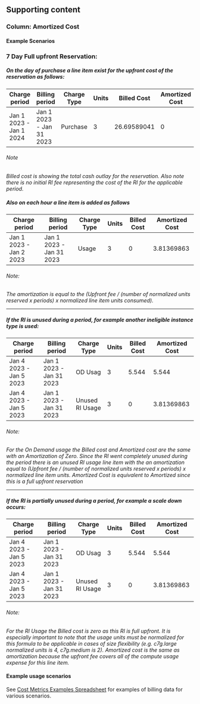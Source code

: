 ## Supporting content

### Column: Amortized Cost

#### Example Scenarios



### 7 Day Full upfront Reservation:

##### On the day of purchase a line item exist for the upfront cost of the reservation as follows:


| Charge period           | Billing period           | Charge Type | Units | Billed Cost | Amortized Cost |
| ----------------------- | ------------------------ | ----------- | ----- | ----------- | -------------- |
| Jan 1 2023 - Jan 1 2024 | Jan 1 2023 - Jan 31 2023 | Purchase    | 3     | 26.69589041 | 0              |


###### Note 
*Billed cost is showing the total cash outlay for the reservation. Also note there is no initial RI fee representing the cost of the RI for the applicable period.*



##### Also on each hour a line item is added as follows

| Charge period           | Billing period           | Charge Type | Units | Billed Cost | Amortized Cost |
| ----------------------- | ------------------------ | ----------- | ----- | ----------- | -------------- |
| Jan 1 2023 - Jan 2 2023 | Jan 1 2023 - Jan 31 2023 | Usage       | 3     | 0           | 3.81369863     |



###### Note: 
*The amortization is equal to the (Upfront fee / (number of normalized units reserved x periods) x normalized line item units consumed).*

___

##### If the RI is unused during a period, for example another ineligible instance type is used:


| Charge period           | Billing period           | Charge Type     | Units | Billed Cost | Amortized Cost |
| ----------------------- | ------------------------ | --------------- | ----- | ----------- | -------------- |
| Jan 4 2023 - Jan 5 2023 | Jan 1 2023 - Jan 31 2023 | OD Usag         | 3     | 5.544       | 5.544          |
| Jan 4 2023 - Jan 5 2023 | Jan 1 2023 - Jan 31 2023 | Unused RI Usage | 3     | 0           | 3.81369863     |



###### Note: 
*For the On Demand usage the Billed cost and Amortized cost are the same with an Amortization of Zero. Since the RI went completely unused during the period there is an unused RI usage line item with the an amortization equal to (Upfront fee / (number of normalized units reserved x periods) x normalized line item units. Amortized Cost is equivalent to Amortized since this is a full upfront reservation*

---

##### If the RI is partially unused during a period, for example a scale down occurs:


| Charge period           | Billing period           | Charge Type     | Units | Billed Cost | Amortized Cost |
| ----------------------- | ------------------------ | --------------- | ----- | ----------- | -------------- |
| Jan 4 2023 - Jan 5 2023 | Jan 1 2023 - Jan 31 2023 | OD Usag         | 3     | 5.544       | 5.544          |
| Jan 4 2023 - Jan 5 2023 | Jan 1 2023 - Jan 31 2023 | Unused RI Usage | 3     | 0           | 3.81369863     |



###### Note: 
*For the RI Usage the Billed cost is zero as this RI is full upfront. It is especially important to note that the usage units must be normalized for this formula to be applicable in cases of size flexibility (e.g. c7g.large normalized units is 4, c7g.medium is 2). Amortized cost is the same as amortization because the upfront fee covers all of the compute usage expense for this line item.*



#### Example usage scenarios

See [Cost Metrics Examples Spreadsheet](https://docs.google.com/spreadsheets/d/1bhRELDgf3LTSfQJRrCyovTt65g4ElimYHq6fmKOz83E) for examples of billing data for various scenarios.


